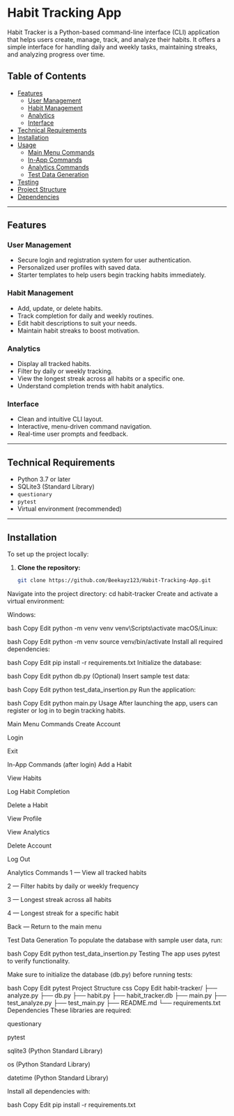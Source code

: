 # Habit Tracking App

Habit Tracker is a Python-based command-line interface (CLI) application that helps users create, manage, track, and analyze their habits. It offers a simple interface for handling daily and weekly tasks, maintaining streaks, and analyzing progress over time.

## Table of Contents

- [Features](#features)
  - [User Management](#user-management)
  - [Habit Management](#habit-management)
  - [Analytics](#analytics)
  - [Interface](#interface)
- [Technical Requirements](#technical-requirements)
- [Installation](#installation)
- [Usage](#usage)
  - [Main Menu Commands](#main-menu-commands)
  - [In-App Commands](#in-app-commands)
  - [Analytics Commands](#analytics-commands)
  - [Test Data Generation](#test-data-generation)
- [Testing](#testing)
- [Project Structure](#project-structure)
- [Dependencies](#dependencies)

---

## Features

### User Management

- Secure login and registration system for user authentication.
- Personalized user profiles with saved data.
- Starter templates to help users begin tracking habits immediately.

### Habit Management

- Add, update, or delete habits.
- Track completion for daily and weekly routines.
- Edit habit descriptions to suit your needs.
- Maintain habit streaks to boost motivation.

### Analytics

- Display all tracked habits.
- Filter by daily or weekly tracking.
- View the longest streak across all habits or a specific one.
- Understand completion trends with habit analytics.

### Interface

- Clean and intuitive CLI layout.
- Interactive, menu-driven command navigation.
- Real-time user prompts and feedback.

---

## Technical Requirements

- Python 3.7 or later  
- SQLite3 (Standard Library)  
- `questionary`  
- `pytest`  
- Virtual environment (recommended)

---

## Installation

To set up the project locally:

1. **Clone the repository:**

   ```bash
   git clone https://github.com/Beekayz123/Habit-Tracking-App.git

Navigate into the project directory:
cd habit-tracker
Create and activate a virtual environment:

Windows:

bash
Copy
Edit
python -m venv venv
venv\Scripts\activate
macOS/Linux:

bash
Copy
Edit
python -m venv
source venv/bin/activate
Install all required dependencies:

bash
Copy
Edit
pip install -r requirements.txt
Initialize the database:

bash
Copy
Edit
python db.py
(Optional) Insert sample test data:

bash
Copy
Edit
python test_data_insertion.py
Run the application:

bash
Copy
Edit
python main.py
Usage
After launching the app, users can register or log in to begin tracking habits.

Main Menu Commands
Create Account

Login

Exit

In-App Commands (after login)
Add a Habit

View Habits

Log Habit Completion

Delete a Habit

View Profile

View Analytics

Delete Account

Log Out

Analytics Commands
1 — View all tracked habits

2 — Filter habits by daily or weekly frequency

3 — Longest streak across all habits

4 — Longest streak for a specific habit

Back — Return to the main menu

Test Data Generation
To populate the database with sample user data, run:

bash
Copy
Edit
python test_data_insertion.py
Testing
The app uses pytest to verify functionality.

Make sure to initialize the database (db.py) before running tests:

bash
Copy
Edit
pytest
Project Structure
css
Copy
Edit
habit-tracker/
├── analyze.py
├── db.py
├── habit.py
├── habit_tracker.db
├── main.py
├── test_analyze.py
├── test_main.py
├── README.md
└── requirements.txt
Dependencies
These libraries are required:

questionary

pytest

sqlite3 (Python Standard Library)

os (Python Standard Library)

datetime (Python Standard Library)

Install all dependencies with:

bash
Copy
Edit
pip install -r requirements.txt